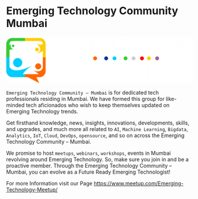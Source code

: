 # Emerging Technology Community Mumbai
![Emerging Technology Community Logo](ETC-Logo.png)

`Emerging Technology Community – Mumbai` is for dedicated tech professionals residing in Mumbai. We have formed this group for like-minded tech aficionados who wish to keep themselves updated on Emerging Technology trends.

Get firsthand knowledge, news, insights, innovations, developments, skills, and upgrades, and much more all related to `AI`, `Machine Learning`, `Bigdata`, `Analytics`, `IoT`, `Cloud`, `DevOps`, `opensource`, and so on across the Emerging Technology Community – Mumbai.

We promise to host `meetups`, `webinars`, `workshops`, events in Mumbai revolving around Emerging Technology. So, make sure you join in and be a proactive member. Through the Emerging Technology Community – Mumbai, you can evolve as a Future Ready Emerging Technologist!

For more Information visit our Page 
https://www.meetup.com/Emerging-Technology-Meetup/

